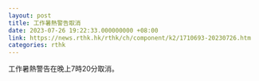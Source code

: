 ```yaml
---
layout: post
title: 工作暑熱警告取消
date: 2023-07-26 19:22:33.000000000 +08:00
link: https://news.rthk.hk/rthk/ch/component/k2/1710693-20230726.htm
categories: rthk
---
```


工作暑熱警告在晚上7時20分取消。
